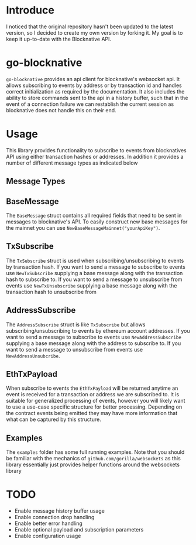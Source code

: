 # Introduce
I noticed that the original repository hasn't been updated to the latest version, so I decided to create my own version by forking it. My goal is to keep it up-to-date with the Blocknative API.


# go-blocknative

`go-blocknative` provides an api client for blocknative's websocket api. It allows subscribing to events by address or by transaction id and handles correct initialization as required by the documentation. It also includes the ability to store commands sent to the api in a history buffer, such that in the event of a connection failure we can restablish the current session as blocknative does not handle this on their end.

# Usage

This library provides functionality to subscribe to events from blocknatives API using either transaction hashes or addresses. In addition it provides a number of different message types as indicated below

## Message Types

## BaseMessage

The `BaseMessage` struct contains all required fields that need to be sent in messages to blocknative's API. To easily construct new base messages for the mainnet you can use `NewBaseMessageMainnet("yourApiKey")`.

## TxSubscribe

The `TxSubscribe` struct is used when subscribing/unsubscribing to events by transaction hash. If you want to send a message to subscribe to events use `NewTxSubscribe` supplying a base message along with the transaction hash to subscribe to. If you want to send a message to unsubscribe from events use `NewTxUnsubscribe` supplying a base message along with the transaction hash to unsubscribe from
## AddressSubscribe

The `AddressSubscribe` struct is like `TxSubscribe` but allows subscribing/unsubscribing to events by ethereum account addresses. If you want to send a message to subscribe to events use `NewAddressSubscribe` supplying a base message along with the address to subscribe to. If you want to send a message to unsubscribe from events use `NewAddressUnsubcribe`.

## EthTxPayload

When subscribe to events the `EthTxPayload` will be returned anytime an event is received for a transaction or address we are subscribed to. It is suitable for generalized processing of events, however you will likely want to use a use-case specific structure for better processing. Depending on the contract events being emitted they may have more information that what can be captured by this structure.


## Examples

The `examples` folder has some full running examples. Note that you should be familiar with the mechanics of `github.com/gorilla/websockets` as this library essentially just provides helper functions around the websockets library


# TODO

* Enable message history buffer usage
* Enable connection drop handling
* Enable better error handling
* Enable optional payload and subscription parameters
* Enable configuration usage
